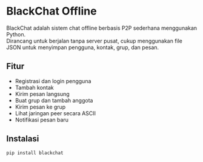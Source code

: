 # BlackChat Offline

BlackChat adalah sistem chat offline berbasis P2P sederhana menggunakan Python.  
Dirancang untuk berjalan tanpa server pusat, cukup menggunakan file JSON untuk menyimpan pengguna, kontak, grup, dan pesan.

## Fitur
- Registrasi dan login pengguna
- Tambah kontak
- Kirim pesan langsung
- Buat grup dan tambah anggota
- Kirim pesan ke grup
- Lihat jaringan peer secara ASCII
- Notifikasi pesan baru

## Instalasi
```bash
pip install blackchat

